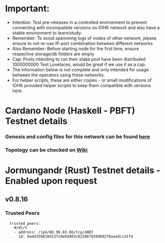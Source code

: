 # Important:
- Intention: Test pre-releases in a controlled environment to prevent connecting with incompatible versions on IOHK network and also have a stable environment to learn/study.
- Remember: To avoid spamming logs of nodes of other network, please ensure to not re-use IP-port combination between different networks
- Also Remember: Before starting node for the first time, ensure respective storage/db folders are empty
- Cap: Pools intending to run their stake pool have been distributed 1000000000 Test Lovelaces, would be great if we use it as a cap.
- The information below is not complete and only intended for usage between the operators using these networks.
- For helper scripts, these are either copies - or small modifications of IOHK provided helper scripts to keep them compatible with versions here.

# Cardano Node (Haskell - PBFT) Testnet details

### Genesis and config files for this network can be found [here]

### Topology can be checked on [Wiki]

# Jormungandr (Rust) Testnet details - Enabled upon request

## v0.8.16

### Trusted Peers
```
  trusted_peers:
    #rdlrt
    - address: /ip4/88.99.83.86/tcp/4007
      id: 0add359010d13fc0e9d403c822887638969276aaedccd1f4
```

[here]: https://github.com/cardano-community/guild-operators/edit/master/files
[Wiki]: https://github.com/cardano-community/guild-operators/wiki/Topology-for-Network-used-by-cardano-node-on-PTN
